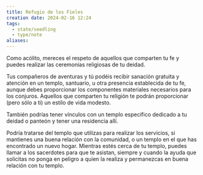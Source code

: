 ```yaml
---
title: Refugio de los Fieles
creation date: 2024-02-16 12:24
tags:
  - state/seedling
  - type/note
aliases:
---
```

Como acólito, mereces el respeto de aquellos que comparten tu fe y puedes realizar las ceremonias religiosas de tu deidad.

Tus compañeros de aventuras y tú podéis recibir sanación gratuita y atención en un templo, santuario, u otra presencia establecida de tu fe, aunque debes proporcionar los componentes materiales necesarios para los conjuros. Aquellos que comparten tu religión te podrán proporcionar (pero sólo a ti) un estilo de vida modesto.

También podrías tener vínculos con un templo específico dedicado a tu deidad o panteón y tener una residencia allí.

Podría tratarse del templo que utilizas para realizar los servicios, si mantienes una buena relación con la comunidad, o un templo en el que has encontrado un nuevo hogar. Mientras estés cerca de tu templo, puedes llamar a los sacerdotes para que te asistan, siempre y cuando la ayuda que solicitas no ponga en peligro a quien la realiza y permanezcas en buena relación con tu templo.
